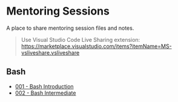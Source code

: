 # Mentoring Sessions
A place to share mentoring session files and notes.

> Use Visual Studio Code Live Sharing extension:
https://marketplace.visualstudio.com/items?itemName=MS-vsliveshare.vsliveshare

## Bash

- [001 - Bash Introduction](310322-Bash_Introduction/introduction.md)
- [002 - Bash Intermediate](070422-Bash_Intermediate/introduction.md)
